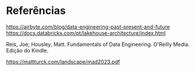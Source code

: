 # Referências
https://airbyte.com/blog/data-engineering-past-present-and-future
https://docs.databricks.com/pt/lakehouse-architecture/index.html

Reis, Joe; Housley, Matt. Fundamentals of Data Engineering. O'Reilly Media. Edição do Kindle. 

https://mattturck.com/landscape/mad2023.pdf
